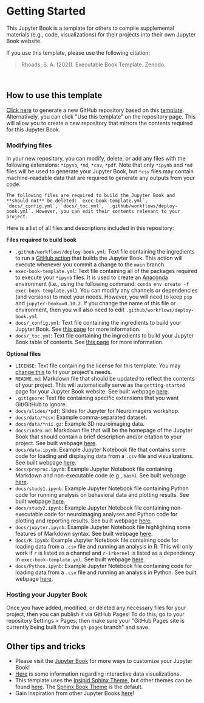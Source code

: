 # Getting Started

This Jupyter Book is a template for others to compile supplemental materials (e.g., code, visualizations) for their projects into their own Jupyter Book website.

If you use this template, please use the following citation:

<blockquote>Rhoads, S. A. (2021). Executable Book Template. Zenodo.</blockquote>
<br>

## How to use this template

[Click here](https://github.com/shawnrhoads/executable-book-template/generate) to generate a new GitHub repository based on this [template](https://github.com/shawnrhoads/executable-book-template). Alternatively, you can click "Use this template" on the repository page. This will allow you to create a new repository that mirrors the contents required for this Jupyter Book.

### Modifying files

In your new repository, you can modify, delete, or add any files with the following extensions: `*ipynb`, `*md`, `*csv`, `*pdf`. Note that only `*ipynb` and `*md` files will be used to generate your Jupyter Book, but `*csv` files may contain machine-readable data that are required to generate any outputs from your code. 

```{note} Important!
The following files are required to build the Jupyter Book and **should not** be deleted: `exec-book-template.yml`, `docs/_config.yml`, `docs/_toc.yml`, `.github/workflows/deploy-book.yml`. However, you can edit their contents relevant to your project. 
```

Here is a list of all files and descriptions included in this repository:

**Files required to build book**
- `.github/workflows/deploy-book.yml`: Text file containing the ingredients to run a [GitHub action](https://github.com/features/actions) that builds the Jupyter Book. This action will execute whenever you commit a change to the `main` branch.
- `exec-book-template.yml`: Text file containing all of the packages required to execute your `*ipynb` files. It is used to create an [Anaconda](https://www.anaconda.com/products/individual#Downloads) environment (i.e., using the following command: `conda env create -f exec-book-template.yml`). You can modify any channels or dependencies (and versions) to meet your needs. However, you will need to keep `pip` and `jupyter-book==0.10.2`. If you change the name of this file or environment, then you will also need to edit `.github/workflows/deploy-book.yml`. 
- `docs/_config.yml`: Text file containing the ingredients to build your Jupyter Book. See [this page](https://jupyterbook.org/customize/config.html) for more information.
- `docs/_toc.yml`: Text file containing the ingredients to build your Jupyter Book table of contents. See [this page](https://jupyterbook.org/structure/configure.html) for more information.

**Optional files**
- `LICENSE`: Text file containing the license for this template. You may [change this](https://docs.github.com/en/repositories/managing-your-repositorys-settings-and-features/customizing-your-repository/licensing-a-repository#searching-github-by-license-type) to fit your project's needs.
- `README.md`: Markdown file that should be updated to reflect the contents of your project. This will automatically serve as the `getting-started` page for your Jupyter Book website. See built webpage [here](https://shawnrhoads.github.io/executable-book-template/getting-started.html). 
- `.gitignore`: Text file containing specific extensions that you want Git/GitHub to ignore.
- `docs/slides/*pdf`: Slides for Jupyter for Neuroimagers workshop.
- `docs/data/*csv`: Example comma-separated dataset.
- `docs/data/*nii.gz`: Example 3D neuroimaging data.
- `docs/index.md`: Markdown file that will be the homepage of the Jupyter Book that should contain a brief description and/or citation to your project. See built webpage [here](https://shawnrhoads.github.io/executable-book-template/).
- `docs/data.ipynb`: Example Jupyter Notebook file that contains some code for loading and displaying data from a `.csv` file and visualizations. See built webpage [here](https://shawnrhoads.github.io/executable-book-template/data.html).
- `docs/preproc.ipynb`: Example Jupyter Notebook file containing Markdown and non-executable code (e.g., `bash`). See built webpage [here](https://shawnrhoads.github.io/executable-book-template/preproc.html).
- `docs/study1.ipynb`: Example Jupyter Notebook file containing Python code for running analysis on behavioral data and plotting results. See built webpage [here](https://shawnrhoads.github.io/executable-book-template/study1.html).
- `docs/study2.ipynb`: Example Jupyter Notebook file containing non-executable code for neuroimaging analyses and Python code for plotting and reporting results. See built webpage [here](https://shawnrhoads.github.io/executable-book-template/study2.html).
- `docs/jupyter.ipynb`: Example Jupyter Notebook file highlighting some features of Markdown syntax. See built webpage [here](https://shawnrhoads.github.io/executable-book-template/jupyter.html).
- `docs/R.ipynb`: Example Jupyter Notebook file containing code for loading data from a `.csv` file and running an analysis in R. This will only work if `r` is listed as a channel and `r-irkernel` is listed as a dependency in `exec-book-template.yml`. See built webpage [here](https://shawnrhoads.github.io/executable-book-template/R.html).
- `docs/Python.ipynb`: Example Jupyter Notebook file containing code for loading data from a `.csv` file and running an analysis in Python. See built webpage [here](https://shawnrhoads.github.io/executable-book-template/Python.html). 

### Hosting your Jupyter Book

Once you have added, modified, or deleted any necessary files for your project, then you can publish it via GitHub Pages! To do this, go to your repository Settings > Pages, then make sure your "GitHub Pages site is currently being built from the `gh-pages` branch" and save.


## Other tips and tricks

- Please visit the [Jupyter Book](https://jupyterbook.org) for more ways to customize your Jupyter Book!
- [Here](https://jupyterbook.org/interactive/interactive.html) is some information regarding interactive data visualizations.
- This template uses the [Insipid Sphinx Theme](https://github.com/mgeier/insipid-sphinx-theme), but other themes can be found [here](https://sphinx-themes.org/). The [Sphinx Book Theme](https://sphinx-book-theme.readthedocs.io/en/latest/) is the default.
- Gain inspiration from other Jupyter Books [here](https://executablebooks.org/en/latest/gallery.html)!